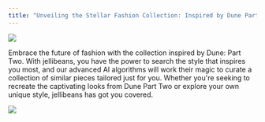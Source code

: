 ```yaml
---
title: "Unveiling the Stellar Fashion Collection: Inspired by Dune Part Two"
---
```

![](public/4n20synzqsfvlhu5y3r7z.png)

Embrace the future of fashion with the collection inspired by Dune: Part Two. With jellibeans, you have the power to search the style that inspires you most, and our advanced AI algorithms will work their magic to curate a collection of similar pieces tailored just for you. Whether you're seeking to recreate the captivating looks from Dune Part Two or explore your own unique style, jellibeans has got you covered.

![](public/yenny-bastida-becca-dress-b06345d54bd6e437.webp)
